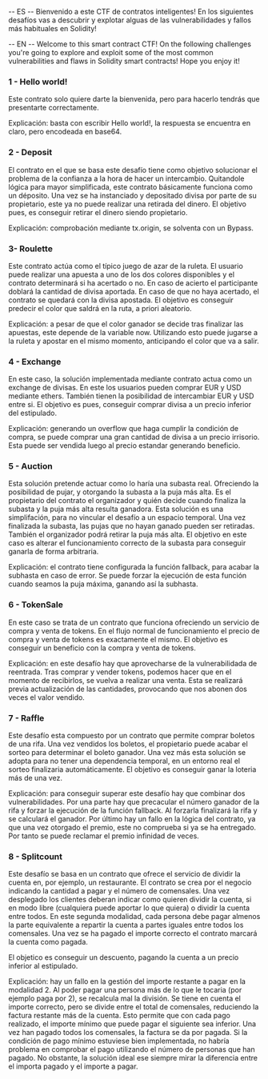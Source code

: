 -- ES --
Bienvenido a este CTF de contratos inteligentes!
En los siguientes desafíos vas a descubrir y explotar alguas de las vulnerabilidades y fallos más habituales en Solidity!

-- EN --
Welcome to this smart contract CTF!
On the following challenges you're going to explore and exploit some of the most common vulnerabilities and flaws in Solidity smart contracts!
Hope you enjoy it!

### 1 - Hello world!
Este contrato solo quiere darte la bienvenida, pero para hacerlo tendrás que presentarte correctamente.

Explicación: basta con escribir Hello world!, la respuesta se encuentra en claro, pero encodeada en base64.

### 2 - Deposit
El contrato en el que se basa este desafío tiene como objetivo solucionar el problema de la confianza a la hora de hacer un intercambio. Quitandole lógica para mayor simplificada, este contrato básicamente funciona como un déposito. Una vez se ha instanciado y depositado divisa por parte de su propietario, este ya no puede realizar una retirada del dinero. 
El objetivo pues, es conseguir retirar el dinero siendo propietario.

Explicación: comprobación mediante tx.origin, se solventa con un Bypass.

### 3- Roulette
Este contrato actúa como el típico juego de azar de la ruleta. El usuario puede realizar una apuesta a uno de los dos colores disponibles y el contrato determinará si ha acertado o no. En caso de acierto el participante doblará la cantidad de divisa aportada. En caso de que no haya acertado, el contrato se quedará con la divisa apostada.
El objetivo es conseguir predecir el color que saldrá en la ruta, a priori aleatorio.

Explicación: a pesar de que el color ganador se decide tras finalizar las apuestas, este depende de la variable now. Utilizando esto puede jugarse a la ruleta y apostar en el mismo momento, anticipando el color que va a salir.

### 4 - Exchange
En este caso, la solución implementada mediante contrato actua como un exchange de divisas. En este los usuarios pueden comprar EUR y USD mediante ethers. También tienen la posibilidad de intercambiar EUR y USD entre si.
El objetivo es pues, conseguir comprar divisa a un precio inferior del estipulado.

Explicación: generando un overflow que haga cumplir la condición de compra, se puede comprar una gran cantidad de divisa a un precio irrisorio. Esta puede ser vendida luego al precio estandar generando beneficio.

### 5 - Auction
Esta solución pretende actuar como lo haría una subasta real. Ofreciendo la posibilidad de pujar, y otorgando la subasta a la puja más alta. Es el propietario del contrato el organizador y quién decide cuando finaliza la subasta y la puja más alta resulta ganadora. Esta solución es una simplifación, para no vincular el desafío a un espacio temporal. Una vez finalizada la subasta, las pujas que no hayan ganado pueden ser retiradas. También el organizador podrá retirar la puja más alta.
El objetivo en este caso es alterar el funcionamiento correcto de la subasta para conseguir ganarla de forma arbitraria.

Explicación: el contrato tiene configurada la función fallback, para acabar la subhasta en caso de error. Se puede forzar la ejecución de esta función cuando seamos la puja máxima, ganando así la subhasta.

### 6 - TokenSale
En este caso se trata de un contrato que funciona ofreciendo un servicio de compra y venta de tokens. En el flujo normal de funcionamiento el precio de compra y venta de tokens es exactamente el mismo. 
El objetivo es conseguir un beneficio con la compra y venta de tokens. 

Explicación: en este desafío hay que aprovecharse de la vulnerabilidada de reentrada. Tras comprar y vender tokens, podemos hacer que en el momento de recibirlos, se vuelva a realizar una venta. Esta se realizará previa actualización de las cantidades, provocando que nos abonen dos veces el valor vendido.

### 7 - Raffle
Este desafío esta compuesto por un contrato que permite comprar boletos de una rifa.
Una vez vendidos los boletos, el propietario puede acabar el sorteo para determinar el boleto ganador. 
Una vez más esta solución se adopta para no tener una dependencia temporal, en un entorno real el sorteo finalizaria automáticamente.
El objetivo es conseguir ganar la loteria más de una vez.

Explicación: para conseguir superar este desafío hay que combinar dos vulnerabilidades. Por una parte hay que precacular el número ganador de la rifa y forzar la ejecución de la función fallback. Al forzarla finalizará la rifa y se calculará el ganador. Por último hay un fallo en la lógica del contrato, ya que una vez otorgado el premio, este no comprueba si ya se ha entregado. Por tanto se puede reclamar el premio infinidad de veces.


### 8 - Splitcount
Este desafío se basa en un contrato que ofrece el servicio de dividir la cuenta en, por ejemplo, un restaurante. El contrato se crea por el negocio indicando la cantidad a pagar y el número de comensales. Una vez desplegado los clientes deberan indicar como quieren dividir la cuenta, si en modo libre (cualquiera puede aportar lo que quiera) o dividir la cuenta entre todos. En este segunda modalidad, cada persona debe pagar almenos la parte equivalente a repartir la cuenta a partes iguales entre todos los comensales. 
Una vez se ha pagado el importe correcto el contrato marcará la cuenta como pagada.

El objetico es conseguir un descuento, pagando la cuenta a un precio inferior al estipulado.

Explicación: hay un fallo en la gestión del importe restante a pagar en la modalidad 2. Al poder pagar una persona más de lo que le tocaria (por ejemplo paga por 2), se recalcula mal la división. Se tiene en cuenta el importe correcto, pero se divide entre el total de comensales, reduciendo la factura restante más de la cuenta. Esto permite que con cada pago realizado, el importe mínimo que puede pagar el siguiente sea inferior. Una vez han pagado todos los comensales, la factura se da por pagada. 
Si la condición de pago mínimo estuviese bien implementada, no habría problema en comprobar el pago utilizando el número de personas que han pagado. No obstante, la solución ideal ese siempre mirar la diferencia entre el importa pagado y el importe a pagar.